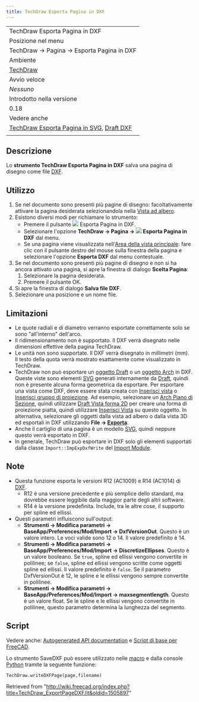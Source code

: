 ```yaml
---
title: TechDraw Esporta Pagina in DXF
---
```

|  |
| --- |
| TechDraw Esporta Pagina in DXF |
| Posizione nel menu |
| TechDraw → Pagina → Esporta Pagina in DXF |
| Ambiente |
| [TechDraw](/TechDraw_Workbench/it "TechDraw Workbench/it") |
| Avvio veloce |
| *Nessuno* |
| Introdotto nella versione |
| 0.18 |
| Vedere anche |
| [TechDraw Esporta Pagina in SVG](/TechDraw_ExportPageSVG/it "TechDraw ExportPageSVG/it"), [Draft DXF](/Draft_DXF/it "Draft DXF/it") |
|  |

## Descrizione

Lo **strumento TechDraw Esporta Pagina in DXF** salva una pagina di disegno come file [DXF](/DXF/it "DXF/it").

## Utilizzo

1. Se nel documento sono presenti più pagine di disegno: facoltativamente attivare la pagina desiderata selezionandola nella [Vista ad albero](/Tree_view/it "Tree view/it").
2. Esistono diversi modi per richiamare lo strumento:
   * Premere il pulsante ![](/images/TechDraw_ExportPageDXF.svg) Esporta Pagina in DXF.
   * Selezionare l'opzione **TechDraw → Pagina → ![](/images/TechDraw_ExportPageDXF.svg) Esporta Pagina in DXF** dal menu.
   * Se una pagina viene visualizzata nell'[Area della vista principale](/Main_view_area/it "Main view area/it"): fare clic con il pulsante destro del mouse sulla finestra della pagina e selezionare l'opzione **Esporta DXF** dal menu contestuale.
3. Se nel documento sono presenti più pagine di disegno e non si ha ancora attivato una pagina, si apre la finestra di dialogo **Scelta Pagina**:
   1. Selezionare la pagina desiderata.
   2. Premere il pulsante OK.
4. Si apre la finestra di dialogo **Salva file DXF**.
5. Selezionare una posizione e un nome file.

## Limitazioni

* Le quote radiali e di diametro verranno esportate correttamente solo se sono "all'interno" dell'arco.
* Il ridimensionamento non è supportato. Il DXF verrà disegnato nelle dimensioni effettive della pagina TechDraw.
* Le unità non sono supportate. Il DXF verrà disegnato in millimetri (mm). Il testo della quota verrà mostrato esattamente come visualizzato in TechDraw.
* TechDraw non può esportare un [oggetto Draft](/TechDraw_DraftView/it "TechDraw DraftView/it") o un [oggetto Arch](/TechDraw_ArchView/it "TechDraw ArchView/it") in DXF. Queste viste sono elementi [SVG](/SVG/it "SVG/it") generati internamente da [Draft](/Draft_Workbench/it "Draft Workbench/it"), quindi non è presente alcuna forma geometrica da esportare. Per esportare una vista come DXF, deve essere stata creata con [Inserisci vista](/TechDraw_View/it "TechDraw View/it") o [Inserisci gruppo di proiezione](/TechDraw_ProjectionGroup/it "TechDraw ProjectionGroup/it"). Ad esempio, selezionare un [Arch Piano di Sezione](/Arch_SectionPlane/it "Arch SectionPlane/it"), quindi utilizzare [Draft Vista forma 2D](/Draft_Shape2DView/it "Draft Shape2DView/it") per creare una forma di proiezione piatta, quindi utilizzare [Inserisci Vista](/TechDraw_View/it "TechDraw View/it") su questo oggetto. In alternativa, selezionare gli oggetti dalla vista ad albero o dalla vista 3D ed esportali in DXF utilizzando **File → [Exporta](/Std_Export "Std Export")**.
* Anche il cartiglio di una pagina è un modello [SVG](/SVG/it "SVG/it"), quindi neppure questo verrà esportato in DXF.
* In generale, TechDraw può esportare in DXF solo gli elementi supportati dalla classe `Import::ImpExpDxfWrite` del [Import Module](/Draft_DXF/it "Draft DXF/it").

## Note

* Questa funzione esporta le versioni R12 (AC1009) e R14 (AC1014) di [DXF](/DXF/it "DXF/it").
  + R12 è una versione precedente e più semplice dello standard, ma dovrebbe essere leggibile dalla maggior parte degli altri software.
  + R14 è la versione predefinita. Include, tra le altre cose, il supporto per spline ed ellissi.
* Questi parametri influiscono sull'output:
  + **Strumenti → Modifica parametri → BaseApp/Preferences/Mod/Import → DxfVersionOut**. Questo è un valore intero. Le voci valide sono 12 o 14. Il valore predefinito è 14.
  + **Strumenti → Modifica parametri → BaseApp/Preferences/Mod/Import → DiscretizeEllipses**. Questo è un valore booleano. Se `true`, spline ed ellissi vengono convertite in polilinee; se `false`, spline ed ellissi vengono scritte come oggetti spline ed ellissi. Il valore predefinito è `false`. Se il parametro DxfVersionOut è 12, le spline e le ellissi vengono sempre convertite in polilinee.
  + **Strumenti → Modifica parametri → BaseApp/Preferences/Mod/Import → maxsegmentlength**. Questo è un valore float. Se le spline e le ellissi vengono convertite in polilinee, questo parametro determina la lunghezza del segmento.

## Script

Vedere anche: [Autogenerated API documentation](https://freecad.github.io/SourceDoc/) e [Script di base per FreeCAD](/FreeCAD_Scripting_Basics/it "FreeCAD Scripting Basics/it").

Lo strumento SaveDXF può essere utilizzato nelle [macro](/Macros/it "Macros/it") e dalla console [Python](/Python/it "Python/it") tramite la seguente funzione:

```
TechDraw.writeDXFPage(page,filename)

```

Retrieved from "<http://wiki.freecad.org/index.php?title=TechDraw_ExportPageDXF/it&oldid=1505897>"